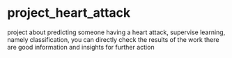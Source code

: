 # project_heart_attack
 project about predicting someone having a heart attack, supervise learning, namely classification, you can directly check the results of the work there are good information and insights for further action
